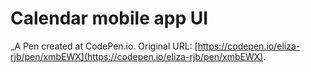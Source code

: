 # Calendar mobile app UI
 _A Pen created at CodePen.io. Original URL: [https://codepen.io/eliza-rjb/pen/xmbEWX](https://codepen.io/eliza-rjb/pen/xmbEWX).

 
